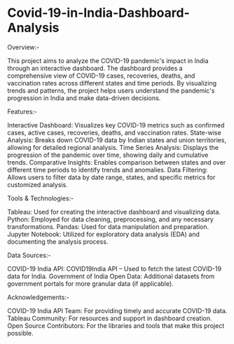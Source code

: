 # Covid-19-in-India-Dashboard-Analysis
Overview:-


This project aims to analyze the COVID-19 pandemic's impact in India through an interactive dashboard. The dashboard provides a comprehensive view of COVID-19 cases, recoveries, deaths, and vaccination rates across different states and time periods. By visualizing trends and patterns, the project helps users understand the pandemic's progression in India and make data-driven decisions.


Features:-


Interactive Dashboard: Visualizes key COVID-19 metrics such as confirmed cases, active cases, recoveries, deaths, and vaccination rates.
State-wise Analysis: Breaks down COVID-19 data by Indian states and union territories, allowing for detailed regional analysis.
Time Series Analysis: Displays the progression of the pandemic over time, showing daily and cumulative trends.
Comparative Insights: Enables comparison between states and over different time periods to identify trends and anomalies.
Data Filtering: Allows users to filter data by date range, states, and specific metrics for customized analysis.


Tools & Technologies:-


Tableau: Used for creating the interactive dashboard and visualizing data.
Python: Employed for data cleaning, preprocessing, and any necessary transformations.
Pandas: Used for data manipulation and preparation.
Jupyter Notebook: Utilized for exploratory data analysis (EDA) and documenting the analysis process.


Data Sources:-


COVID-19 India API: COVID19India API – Used to fetch the latest COVID-19 data for India.
Government of India Open Data: Additional datasets from government portals for more granular data (if applicable).


Acknowledgements:-

COVID-19 India API Team: For providing timely and accurate COVID-19 data.
Tableau Community: For resources and support in dashboard creation.
Open Source Contributors: For the libraries and tools that make this project possible.
